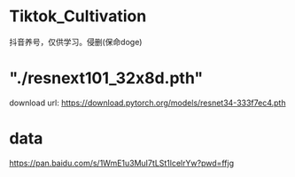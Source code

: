 # Tiktok_Cultivation
抖音养号，仅供学习。侵删(保命doge)

# "./resnext101_32x8d.pth"
download url: https://download.pytorch.org/models/resnet34-333f7ec4.pth

# data
https://pan.baidu.com/s/1WmE1u3MuI7tLSt1lcelrYw?pwd=ffjg 
